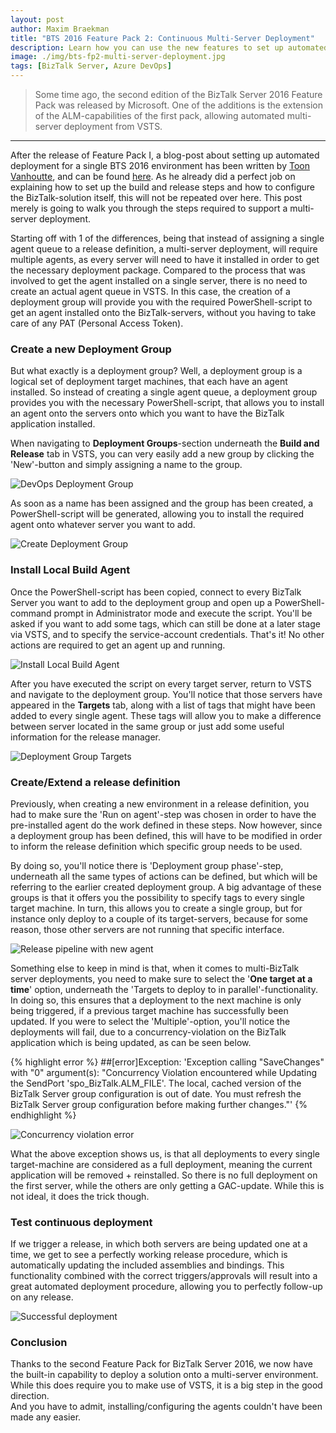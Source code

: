 ```yaml
---
layout: post
author: Maxim Braekman
title: "BTS 2016 Feature Pack 2: Continuous Multi-Server Deployment"
description: Learn how you can use the new features to set up automated multi-server deployment from Azure DevOps.
image: ./img/bts-fp2-multi-server-deployment.jpg
tags: [BizTalk Server, Azure DevOps]
---
```


> Some time ago, the second edition of the BizTalk Server 2016 Feature Pack was released by Microsoft. One of the additions is the extension of the ALM-capabilities of the first pack, allowing automated multi-server deployment from VSTS. 

---

After the release of Feature Pack I, a blog-post about setting up automated deployment for a single BTS 2016 environment has been written by [Toon Vanhoutte](https://github.com/ToonVanhoutte), and can be found [here](https://www.codit.eu/blog/2017/05/02/bts-2016-feature-pack-i-continuous-deployment-walkthrough/). As he already did a perfect job on explaining how to set up the build and release steps and how to configure the BizTalk-solution itself, this will not be repeated over here. This post merely is going to walk you through the steps required to support a multi-server deployment.

Starting off with 1 of the differences, being that instead of assigning a single agent queue to a release definition, a multi-server deployment, will require multiple agents, as every server will need to have it installed in order to get the necessary deployment package. Compared to the process that was involved to get the agent installed on a single server, there is no need to create an actual agent queue in VSTS. In this case, the creation of a deployment group will provide you with the required PowerShell-script to get an agent installed onto the BizTalk-servers, without you having to take care of any PAT (Personal Access Token).

### Create a new Deployment Group

But what exactly is a deployment group?  Well, a deployment group is a logical set of deployment target machines, that each have an agent installed. So instead of creating a single agent queue, a deployment group provides you with the necessary PowerShell-script, that allows you to install an agent onto the servers onto which you want to have the BizTalk application installed. 

When navigating to **Deployment Groups**-section underneath the **Build and Release** tab in VSTS, you can very easily add a new group by clicking the 'New'-button and simply assigning a name to the group.

![DevOps Deployment Group](../../../../img/posts/biztalk-server-bts2016-fp2-multi-server-cd/create-new-deployment-group-tab.png)

As soon as a name has been assigned and the group has been created, a PowerShell-script will be generated, allowing you to install the required agent onto whatever server you want to add.

![Create Deployment Group](../../../../img/posts/biztalk-server-bts2016-fp2-multi-server-cd/create-new-deployment-group-overview.png)

### Install Local Build Agent

Once the PowerShell-script has been copied, connect to every BizTalk Server you want to add to the deployment group and open up a PowerShell-command prompt in Administrator mode and execute the script. You'll be asked if you want to add some tags, which can still be done at a later stage via VSTS, and to specify the service-account credentials.
That's it! No other actions are required to get an agent up and running.

![Install Local Build Agent](../../../../img/posts/biztalk-server-bts2016-fp2-multi-server-cd/powershell-install-agent.png)

After you have executed the script on every target server, return to VSTS and navigate to the deployment group. You'll notice that those servers have appeared in the **Targets** tab, along with a list of tags that might have been added to every single agent. These tags will allow you to make a difference between server located in the same group or just add some useful information for the release manager.

![Deployment Group Targets](../../../../img/posts/biztalk-server-bts2016-fp2-multi-server-cd/deployment-group-targets.png)

### Create/Extend a release definition

Previously, when creating a new environment in a release definition, you had to make sure the 'Run on agent'-step was chosen in order to have the pre-installed agent do the work defined in these steps. Now however, since a deployment group has been defined, this will have to be modified in order to inform the release definition which specific group needs to be used.  

By doing so, you'll notice there is 'Deployment group phase'-step, underneath all the same types of actions can be defined, but which will be referring to the earlier created deployment group. A big advantage of these groups is that it offers you the possibility to specify tags to every single target machine. In turn, this allows you to create a single group, but for instance only deploy to a couple of its target-servers, because for some reason, those other servers are not running that specific interface.

![Release pipeline with new agent](../../../../img/posts/biztalk-server-bts2016-fp2-multi-server-cd/release-pipeline-deployment-group-agent.png)

Something else to keep in mind is that, when it comes to multi-BizTalk server deployments, you need to make sure to select the '**One target at a time**' option, underneath the 'Targets to deploy to in parallel'-functionality.   
In doing so, this ensures that a deployment to the next machine is only being triggered, if a previous target machine has successfully been updated. If you were to select the 'Multiple'-option, you'll notice the deployments will fail, due to a concurrency-violation on the BizTalk application which is being updated, as can be seen below.

{% highlight error %}
    ##[error]Exception: 'Exception calling "SaveChanges" with "0" argument(s): "Concurrency Violation encountered while Updating the SendPort 'spo_BizTalk.ALM_FILE'. The local, cached version of the BizTalk Server group configuration is out of date. You must refresh the BizTalk Server group configuration before making further changes."'
{% endhighlight %}

![Concurrency violation error](../../../../img/posts/biztalk-server-bts2016-fp2-multi-server-cd/concurrency-violation-error.png)

What the above exception shows us, is that all deployments to every single target-machine are considered as a full deployment, meaning the current application will be removed + reinstalled. So there is no full deployment on the first server, while the others are only getting a GAC-update. While this is not ideal, it does the trick though.  

### Test continuous deployment
If we trigger a release, in which both servers are being updated one at a time, we get to see a perfectly working release procedure, which is automatically updating the included assemblies and bindings. This functionality combined with the correct triggers/approvals will result into a great automated deployment procedure, allowing you to perfectly follow-up on any release.

![Successful deployment](../../../../img/posts/biztalk-server-bts2016-fp2-multi-server-cd/successfull-deployment.png)

### Conclusion
Thanks to the second Feature Pack for BizTalk Server 2016, we now have the built-in capability to deploy a solution onto a multi-server environment. While this does require you to make use of VSTS, it is a big step in the good direction.  
And you have to admit, installing/configuring the agents couldn't have been made any easier.